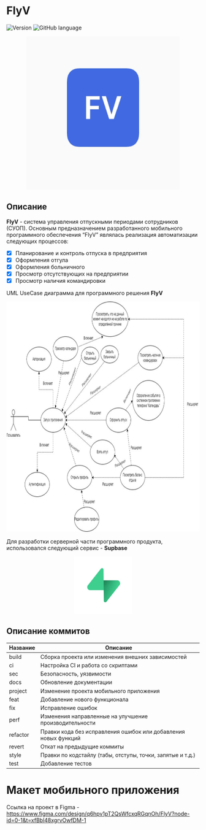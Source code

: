 # **FlyV**

![Version](https://img.shields.io/badge/version-1.0.0-blue) 
![GitHub language](https://img.shields.io/github/languages/top/frepsik/FlyV?color=green)

<p align="center">
  <img src="./docs/images/logo.jpg" alt="logo" width="400" height="400">
</p>

## Описание

**FlyV** - система управления отпускными периодами сотрудников (СУОП). Основным предназначением разработанного мобильного программного обеспечения “FlyV” являлась реализация автоматизации следующих процессов:
- [X] Планирование и контроль отпуска в предприятия
- [X] Оформления отгула
- [X] Оформления больничного
- [X] Просмотр отсутствующих на предприятии
- [X] Просмотр наличия командировки

UML UseCase диаграмма для программного решения **FlyV**
<p align="center">
  <img src="./docs/images/UseCase.jpg" alt="uml"  width="600" height="600">
</p>

Для разработки серверной части программного продукта, использовался следующий сервис - **Supbase**
<p align="center">
  <img src="./docs/images/supabase.jpg" alt="database"  width="150" height="150">
</p>



## Описание коммитов
| Название | Описание                                                        |
|----------|-----------------------------------------------------------------|
| build	   | Сборка проекта или изменения внешних зависимостей               |
| ci       | Настройка CI и работа со скриптами                              |
| sec      | Безопасность, уязвимости                                        |
| docs	   | Обновление документации                                         |
| project     | Изменение проекта мобильного приложения
| feat	   | Добавление нового функционала                                   |
| fix	   | Исправление ошибок                                              |
| perf	   | Изменения направленные на улучшение производительности          |
| refactor | Правки кода без исправления ошибок или добавления новых функций |
| revert   | Откат на предыдущие коммиты                                     |
| style	   | Правки по кодстайлу (табы, отступы, точки, запятые и т.д.)      |
| test	   | Добавление тестов                                               |

# Макет мобильного приложения
Ссылка на проект в Figma - https://www.figma.com/design/q6hpv1pT2QsWfcxqRGqnOh/FlyV?node-id=0-1&t=xfBbl48xgrvOwfDM-1
